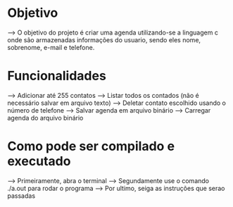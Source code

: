 # Objetivo
--> O objetivo do projeto é criar uma agenda utilizando-se a linguagem c onde são armazenadas informações do usuario, sendo eles nome, sobrenome, e-mail e telefone.

# Funcionalidades
--> Adicionar até 255 contatos
--> Listar todos os contados (não é necessário salvar em arquivo texto)
--> Deletar contato escolhido usando o número de telefone
--> Salvar agenda em arquivo binário
--> Carregar agenda do arquivo binário

# Como pode ser compilado e executado
--> Primeiramente, abra o terminal 
--> Segundamente use o comando ./a.out para rodar o programa
--> Por ultimo, seiga as instruções que serao passadas
